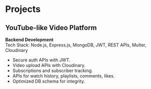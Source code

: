 # Projects

## YouTube-like Video Platform
**Backend Development**  
Tech Stack: Node.js, Express.js, MongoDB, JWT, REST APIs, Multer, Cloudinary

- Secure auth APIs with JWT.
- Video upload APIs with Cloudinary.
- Subscriptions and subscriber tracking.
- APIs for watch history, playlists, comments, likes.
- Optimized DB schema for integrity.
